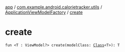 [app](../../index.md) / [com.example.android.calorietracker.utils](../index.md) / [ApplicationViewModelFactory](index.md) / [create](./create.md)

# create

`fun <T : ViewModel?> create(modelClass: `[`Class`](https://docs.oracle.com/javase/6/docs/api/java/lang/Class.html)`<T>): T`